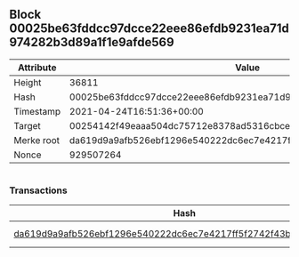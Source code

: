 ## Block 00025be63fddcc97dcce22eee86efdb9231ea71d974282b3d89a1f1e9afde569

Attribute | Value
--- | ---
Height | 36811
Hash | 00025be63fddcc97dcce22eee86efdb9231ea71d974282b3d89a1f1e9afde569
Timestamp | 2021-04-24T16:51:36+00:00
Target | 00254142f49eaaa504dc75712e8378ad5316cbcead634704b3734b6271167cc4
Merke root | da619d9a9afb526ebf1296e540222dc6ec7e4217ff5f2742f43b646acfc35461
Nonce | 929507264

```

```

### Transactions

Hash | Amount
--- | ---
[da619d9a9afb526ebf1296e540222dc6ec7e4217ff5f2742f43b646acfc35461](da619d9a9afb526ebf1296e540222dc6ec7e4217ff5f2742f43b646acfc35461.md) | 10.00000000 SKEPTI 
